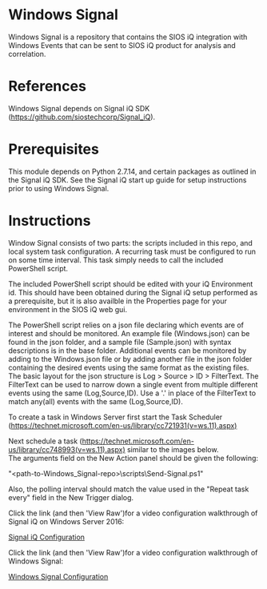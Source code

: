 # Windows Signal
Windows Signal is a repository that contains the SIOS iQ integration with Windows Events that can be sent to SIOS iQ product for analysis and correlation.

# References
Windows Signal depends on Signal iQ SDK (https://github.com/siostechcorp/Signal_iQ).

# Prerequisites
This module depends on Python 2.7.14, and certain packages as outlined in the Signal iQ SDK. See the Signal iQ start up guide for setup instructions prior to using Windows Signal.

# Instructions
Window Signal consists of two parts: the scripts included in this repo, and local system task configuration. A recurring task must be configured to run on some time interval. This task simply needs to call the included PowerShell script.

The included PowerShell script should be edited with your iQ Environment id. This should have been obtained during the Signal iQ setup performed as a prerequisite, but it is also availble in the Properties page for your environment in the SIOS iQ web gui.

The PowerShell script relies on a json file declaring which events are of interest and should be monitored. An example file (Windows.json) can be found in the json folder, and a sample file (Sample.json) with syntax descriptions is in the base folder. Additional events can be monitored by adding to the Windows.json file or by adding another file in the json folder containing the desired events using the same format as the existing files. The basic layout for the json structure is Log > Source > ID > FilterText. The FilterText can be used to narrow down a single event from multiple different events using the same (Log,Source,ID). Use a '.' in place of the FilterText to match any(all) events with the same (Log,Source,ID).

To create a task in Windows Server first start the Task Scheduler (https://technet.microsoft.com/en-us/library/cc721931(v=ws.11).aspx)  

Next schedule a task (https://technet.microsoft.com/en-us/library/cc748993(v=ws.11).aspx) similar to the images below.  
The arguments field on the New Action panel should be given the following:  

"<path-to-Windows_Signal-repo>\scripts\Send-Signal.ps1"  

Also, the polling interval should match the value used in the "Repeat task every" field in the New Trigger dialog.  

Click the link (and then 'View Raw')for a video configuration walkthrough of Signal iQ on Windows Server 2016:

[Signal iQ Configuration](../master/Signal_iQ.webm)

Click the link (and then 'View Raw')for a video configuration walkthrough of Windows Signal:

[Windows Signal Configuration](../master/Windows_Signal.webm)

